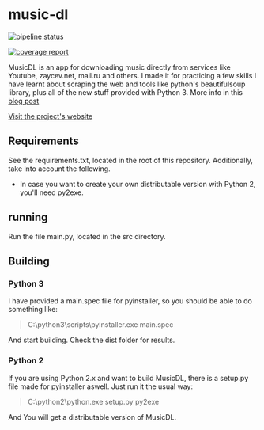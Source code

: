 # music-dl

[![pipeline status](https://code.manuelcortez.net/manuelcortez/music-dl/badges/master/pipeline.svg)](https://code.manuelcortez.net/manuelcortez/music-dl/commits/master)

[![coverage report](https://code.manuelcortez.net/manuelcortez/music-dl/badges/master/coverage.svg)](https://code.manuelcortez.net/manuelcortez/music-dl/commits/master)

MusicDL is an app for downloading music directly from services like Youtube, zaycev.net, mail.ru and others. I made it for practicing a few skills I have learnt about scraping the web and tools like python's beautifulsoup library, plus all of the new stuff provided with Python 3. More info in this [blog post](https://manuelcortez.net/blog/post/my-new-project-musicdl-simple-music-downloader.html)

[Visit the project's website](https://manuelcortez.net/music_dl)

## Requirements

See the requirements.txt, located in the root of this repository. Additionally, take into account the following.

* In case you want to create your own distributable version with Python 2, you'll need py2exe.

## running

Run the file main.py, located in the src directory.

## Building

### Python 3

I have provided a main.spec file for pyinstaller, so you should be able to do something like:

> C:\python3\scripts\pyinstaller.exe main.spec

And start building. Check the dist folder for results.

### Python 2

If you are using Python 2.x and want to build MusicDL, there is a setup.py file made for pyinstaller aswell. Just run it the usual way:

> C:\python2\python.exe setup.py py2exe

And You will get a distributable version of MusicDL.